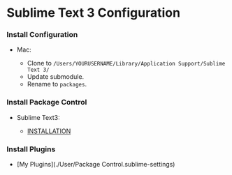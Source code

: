 # Sublime Text 3 Configuration

### Install Configuration

* Mac:

	* Clone to `/Users/YOURUSERNAME/Library/Application Support/Sublime Text 3/`
	* Update submodule.
	* Rename to `packages`.


### Install Package Control

* Sublime Text3:
	
	* [INSTALLATION](https://packagecontrol.io/installation)

	
### Install Plugins

* [My Plugins](./User/Package Control.sublime-settings)
